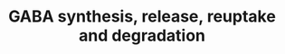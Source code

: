 ---
annotations:
- type: Pathway Ontology
  value: gamma-aminobutyric acid metabolic pathway
authors:
- ReactomeTeam
- Anwesha
- Mkutmon
description: GABA is a major inhibitory neurotransmitter in the mammalian central
  nervous system. GABA modulates neuronal excitability throughout the nervous system.
  Disruption of GABA neurotransmission leads to many neurological diseases including
  epilepsy and a general anxiety disorder. GABA is synthesized by two distinct enzymes
  GAD67 and GAD65 that differ in their cellular localization, functional properties
  and co-factor requirements. GABA synthesized by GAD65 is used for neurotransmission
  whereas GABA synthesized by GAD67 is used for processes other than neurotransmission
  such as synaptogenesis and protection against neuronal injury. GABA is loaded into
  synaptic vesicle with the help of vesicular inhibitory amino acid transporter or
  VGAT. GAD65 and VGAT are functionally linked at the synaptic vesicle membrane and
  GABA synthesized by GAD65 is preferentially loaded into the synaptic vesicle over
  GABA synthesized in cytoplasm by GAD67.The GABA loaded synaptic vesicles are docked
  at the plasma membrane with the help of the SNARE complexes and primed by interplay
  between various proteins including Munc18, complexin etc. Release of GABA loaded
  synaptic vesicle is initiated by the arrival of action potential at the presynaptic
  bouton and opening of N or P/Q voltage gated Ca2+ channels. Ca2+ influx results
  in Ca2+ binding by synaptobrevin, which is a part of the SNARE complex that also
  includes SNAP25 and syntaxin, leading to synaptic vesicle fusion. Release of GABA
  in the synaptic cleft leads to binding of GABA by the GABA receptors and post ligand
  binding events.  View original pathway at [http://www.reactome.org/PathwayBrowser/#DIAGRAM=888590
  Reactome].
last-edited: 2021-01-25
organisms:
- Homo sapiens
redirect_from:
- /index.php/Pathway:WP2685
- /instance/WP2685
schema-jsonld:
- '@context': https://schema.org/
  '@id': https://wikipathways.github.io/pathways/WP2685.html
  '@type': Dataset
  creator:
    '@type': Organization
    name: WikiPathways
  description: GABA is a major inhibitory neurotransmitter in the mammalian central
    nervous system. GABA modulates neuronal excitability throughout the nervous system.
    Disruption of GABA neurotransmission leads to many neurological diseases including
    epilepsy and a general anxiety disorder. GABA is synthesized by two distinct enzymes
    GAD67 and GAD65 that differ in their cellular localization, functional properties
    and co-factor requirements. GABA synthesized by GAD65 is used for neurotransmission
    whereas GABA synthesized by GAD67 is used for processes other than neurotransmission
    such as synaptogenesis and protection against neuronal injury. GABA is loaded
    into synaptic vesicle with the help of vesicular inhibitory amino acid transporter
    or VGAT. GAD65 and VGAT are functionally linked at the synaptic vesicle membrane
    and GABA synthesized by GAD65 is preferentially loaded into the synaptic vesicle
    over GABA synthesized in cytoplasm by GAD67.The GABA loaded synaptic vesicles
    are docked at the plasma membrane with the help of the SNARE complexes and primed
    by interplay between various proteins including Munc18, complexin etc. Release
    of GABA loaded synaptic vesicle is initiated by the arrival of action potential
    at the presynaptic bouton and opening of N or P/Q voltage gated Ca2+ channels.
    Ca2+ influx results in Ca2+ binding by synaptobrevin, which is a part of the SNARE
    complex that also includes SNAP25 and syntaxin, leading to synaptic vesicle fusion.
    Release of GABA in the synaptic cleft leads to binding of GABA by the GABA receptors
    and post ligand binding events.  View original pathway at [http://www.reactome.org/PathwayBrowser/#DIAGRAM=888590
    Reactome].
  keywords:
  - 'SLC32A1 '
  - 'RAB3A '
  - SNAP25
  - 'CPLX1 '
  - GABA Loaded synaptic
  - 'GABA '
  - SUCCSA
  - ligands of SLC6A12
  - Cl-
  - HSPA8
  - transporters
  - CO2
  - ALDH5A1 tetramer
  - 'PXLP-K405-GAD1 '
  - RIMS1
  - PXLP-GAD dimers
  - Docked GABA loaded
  - NAD+
  - dimer:2Fe-2S
  - SYT1
  - 'SLC6A11 '
  - 2OG
  - GABA
  - DNAJC5
  - STX1A
  - SLC32A1
  - 'STXBP1-1 '
  - SLC6A GABA
  - synaptic vesicle
  - Ca2+
  - SLC6A12
  - 'Ca2+ '
  - 'b-Ala '
  - PXLP-K357-ABAT
  - RAB3A
  - 'BET '
  - 'SLC6A13 '
  - 'STX1A '
  - 'SNAP25 '
  - NADH
  - Na+
  - 'SYT1 '
  - H+
  - (BGT-1)
  - 'DNAJC5 '
  - 'HSPA8 '
  - STXBP1-1
  - 'ALDH5A1 '
  - 'DAB '
  - CPLX1
  - '2Fe-2S cluster '
  - vesicle
  - H2O
  - L-Glu
  - SUCCA
  - 'RIMS1 '
  - 'SLC6A1 '
  - 'VAMP2 '
  - PXLP-K405-GAD1 dimer
  - 'PXLP-K396-GAD2 '
  - 'PXLP-K357-ABAT '
  - SNARE complex:Ca2+
  license: CC0
  name: GABA synthesis, release, reuptake and degradation
seo: CreativeWork
title: GABA synthesis, release, reuptake and degradation
wpid: WP2685
---